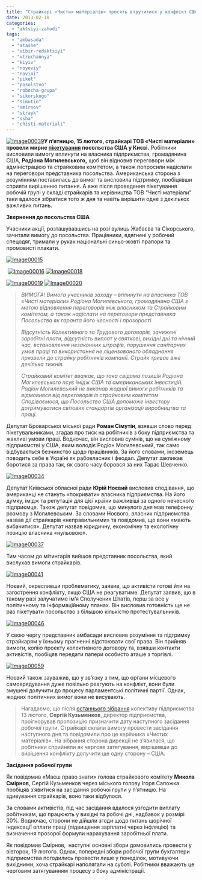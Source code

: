 ```yaml
---
title: "Страйкарі «Чистих матеріалів» просять втрутитися у конфлікт США"
date: 2013-02-18
categories: 
  - "aktsiyi-zahodi"
tags: 
  - "ambasada"
  - "atashe"
  - "vibir-redaktsiyi"
  - "vtruchannya"
  - "kiyiv"
  - "noyeviy"
  - "novini"
  - "piket"
  - "posolstvo"
  - "robocha-grupa"
  - "sikorskogo"
  - "simutin"
  - "smirnov"
  - "strayk"
  - "ssha"
  - "chisti-materiali"
---
```


[![Image00039](https://mpz.brovary.org/wp-content/uploads/2013/02/Image000393.jpg)](https://mpz.brovary.org/wp-content/uploads/2013/02/Image000393.jpg)**У п’ятницю, 15 лютого, страйкарі ТОВ «Чисті матеріали» провели мирне [пікетування](https://mpz.brovary.org/15-lyutogo-brovarski-straykari-piketuvatimut-posolstvo-ssha/) посольства США у Києві.** Робітники висловили вимогу вплинути на власника підприємства, громадянина США, **Родіона** **Могилевського,** щоб він відновив переговори між адміністрацією та страйковим комітетом, а також попросили надіслати на переговори представника посольства. Американська сторона з розумінням поставилась до вимог та висловила підтримку, пообіцявши сприяти вирішенню питання. А вже після проведення пікетування робочій групі у складі страйкарів та керівництва ТОВ "Чисті матеріали" таки вдалося зібратися того ж дня та навіть вирішити одне з декількох важливих питань.

**Звернення до посольства США**

Учасники акції, розташувавшись на розі вулиць Жабаєва та Сікорського, зачитали вимогу до посольства. Працівники, вдягнені у робочий спецодяг, тримали у руках національні синьо-жовті прапори та промовисті плакати.

[![Image00015](https://mpz.brovary.org/wp-content/uploads/2013/02/Image000152.jpg)](https://mpz.brovary.org/wp-content/uploads/2013/02/Image000152.jpg)

 [![Image00016](https://mpz.brovary.org/wp-content/uploads/2013/02/Image000161.jpg)](https://mpz.brovary.org/wp-content/uploads/2013/02/Image000161.jpg) [![Image00018](https://mpz.brovary.org/wp-content/uploads/2013/02/Image000182.jpg)](https://mpz.brovary.org/wp-content/uploads/2013/02/Image000182.jpg)

[![Image00019](https://mpz.brovary.org/wp-content/uploads/2013/02/Image00019.jpg)](https://mpz.brovary.org/wp-content/uploads/2013/02/Image00019.jpg) [![Image00020](https://mpz.brovary.org/wp-content/uploads/2013/02/Image000202.jpg)](https://mpz.brovary.org/wp-content/uploads/2013/02/Image000202.jpg)

> _ВИМОГА! Вимога учасників заходу – вплинути на власника ТОВ «Чисті матеріали» Родіона Могилевського, громадянина США з метою відновлення переговорів між власником та Страйковим комітетом, а також надіслати на переговори представника Посольства як гаранта його чесності і прозорості._
> 
> _Відсутність Колективного та Трудового договорів, занижені заробітні плати, відсутність виплат у святкові, вихідні дні та нічний час, встановлення незаконних штрафів, порушення санітарних умов праці та використання не ліцензованого обладнання призвели до страйку робітників компанії. Страйк триває вже декілька тижнів._
> 
> _Страйковий комітет вважає, що така свідома позиція Родіона Могилевського псує імідж США та американських інвестицій. Родіон Могилевський не виконав жодної вимоги робітників та відмовився від переговорів із страйковим комітетом. Сподіваємося, що Посольство США допоможе інвестору дотримуватися світових стандартів організації виробництва та праці._

Депутат Броварської міської ради **Роман Сімутін**, взявши слово перед пікетувальниками, згадав про тиск на робітників з боку підприємства та жахливі умови праці. Водночас, він висловив сумнів, що на суміжному підприємстві у США, яким володіє Родіон Могилевський, так само відбувається безчинство щодо працівників. За його словами, іноземець поводить себе в Україні як рабовласник і феодал. Депутат закликав боротися за права так, як свого часу боровся за них Тарас Шевченко.

[![Image00034](https://mpz.brovary.org/wp-content/uploads/2013/02/Image000341.jpg)](https://mpz.brovary.org/wp-content/uploads/2013/02/Image000341.jpg)

Депутат Київської обласної ради **Юрій Ноєвий** висловив сподівання, що американці не стануть «покривати» власника підприємства. На його думку, імідж та репутація для цієї країни важливіші за одного нечесного підприємця. Також депутат повідомив, що минулого дня мав телефонну розмову з Могилевським. За словами Ноєвого, власник підприємства назвав дії страйкарів «неправильними» та повідомив, що вони «мають вибачитися». Депутат назвав юридичну, економічну та екологічну позицію власника «нульовою».

[![Image00037](https://mpz.brovary.org/wp-content/uploads/2013/02/Image000372.jpg)](https://mpz.brovary.org/wp-content/uploads/2013/02/Image000372.jpg)

Тим часом до мітингарів вийшов представник посольства, який вислухав вимоги страйкарів.

[![Image00041](https://mpz.brovary.org/wp-content/uploads/2013/02/Image00041.jpg)](https://mpz.brovary.org/wp-content/uploads/2013/02/Image00041.jpg)

Ноєвий, окресливши проблематику, заявив, що активісти готові йти на загострення конфлікту, якщо США не реагуватиме. Депутат заявив, що в такому разі залучатиме ім’я Сполучених Штатів, перш за все у політичному та інформаційному планах. Він висловив готовність ще не раз пікетувати посольство з більшою кількістю протестувальників.

[![Image00046](https://mpz.brovary.org/wp-content/uploads/2013/02/Image00046.jpg)](https://mpz.brovary.org/wp-content/uploads/2013/02/Image00046.jpg)

У свою чергу представник амбасади висловив розуміння та підтримку страйкарям у їхньому прагненні відстоювати свої права. Він прийняв вимоги, копію проекту колективного договору та, взявши контакти активістів, пообіцяв передати папери особисто аташе з торгівлі.

[![Image00059](https://mpz.brovary.org/wp-content/uploads/2013/02/Image00059.jpg)](https://mpz.brovary.org/wp-content/uploads/2013/02/Image00059.jpg)

Ноєвий також зауважив, що у зв’язку з тим, що органи місцевого самоврядування дуже повільно реагують на конфлікт, вони були змушені долучити до процесу парламентські політичні партії. Однак, жодних політичних вимог вони не висувають.

> Нагадаємо, що після [останнього зібрання](https://mpz.brovary.org/trivali-podiyi-navkolo-chistih-materialiv-ne-prinosyat-suttyevih-rezultativ/) колективу підприємства 13 лютого, **Сергій Кузьменков**, директор підприємства, проігнорував пропозицію призначити дату наступного засідання робочої групи. Страйкарі склали вимогу провести засідання наступного дня та повідомили про це керівника «Чистих матеріалів». На зібрання сторона дирекції не з’явилася, що робітники сприйняли як чергове затягування, вирішивши до вирішення конфлікту долучити ще одну сторону – США.

**Засідання робочої групи**

Як повідомив «Маєш право знати» голова страйкового комітету **Микола Смірнов**, Сергій Кузьменков через міського голову Ігоря Сапожка пообіцяв з’явитися на засідання робочої групи у п’ятницю. На здивування страйкарів, воно таки відбулося.

За словами активістів, під час засідання вдалося узгодити виплату робітникам, що працюють у вихідні та робочі дні, надбавок у розмірі 20%. Водночас, сторони не дійшли згоди щодо питань щорічної індексації оплати праці (підвищення зарплатні через інфляцію) та визначення прозорої формули нарахування заробітньої плати.

Як повідомив Смірнов,  наступні основні збори домовились провести у вівторок, 19 лютого. Однак, попередні збори робочої групи бухгалтери підприємства погодились провести лише у понеділок, мотивуючи вихідними, хоча страйкарі наполягали на суботі. Робітники вважають це черговим затягуванням процесу з боку адміністрації.
